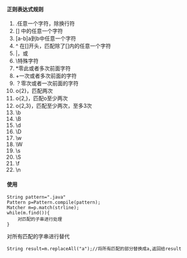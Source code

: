 #### 正则表达式规则
1. .任意一个字符，除换行符
2. [] 中的任意一个字符
3. [a-b]a到b中任意一个字符
4. ^ 在[]开头，匹配除了[]内的任意一个字符
5. |，或
6. \\特殊字符
7. \*零此或者多次前面字符
8. +一次或者多次前面的字符
9. ？零次或者一次前面的字符
10. o{2}，匹配两次
11. o{2,}，匹配o至少两次
12. o{2,3}，匹配至少两次，至多3次
13. \\b
14. \\B
15. \\d
16. \\D
17. \\w
18. \\W
19. \\s
20. \\S
21. \\f
22. \\n
#### 使用
```
String pattern=".java"
Pattern p=Pattern.compile(pattern);
Matcher m=p.match(strline);
while(m.find()){
	对匹配的子串进行处理
}
```
对所有匹配的字串进行替代
```
String result=m.replaceAll("a");//将所有匹配的部分替换成a,返回给result
```
